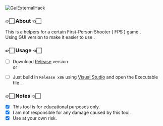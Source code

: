 ![GuiExternalHack](https://socialify.git.ci/ichikyuuofficial/GuiExternalHack/image?description=1&font=KoHo&forks=1&issues=1&language=1&logo=https%3A%2F%2Fimg.icons8.com%2Fnolan%2F512%2Fcounter-strike-global-offensive.png&name=1&owner=1&pattern=Circuit%20Board&pulls=1&stargazers=1&theme=Dark)

### 👉🏻 About 👈🏻
This is a helpers for a certain First-Person Shooter ( FPS ) game .<br>
Using GUI version to make it easier to use .<br>

### 👉🏻 Usage 👈🏻
- [ ] Download [Release](https://github.com/ichikyuuofficial/GuiExternalHack/releases/) version
<br>or<br>
- [ ] Just build in ``Release x86`` using [Visual Studio](https://visualstudio.microsoft.com/vs/) and open the Executable file .


### 👉🏻 Notes 👈🏻
- [x] This tool is for educational purposes only.
- [x] I am not responsible for any damage caused by this tool.
- [x] Use at your own risk.
